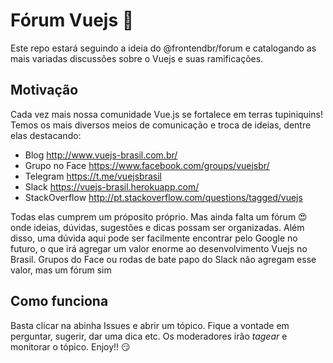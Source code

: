 # Fórum Vuejs :beer: 

Este repo estará seguindo a ideia do @frontendbr/forum e catalogando as mais variadas discussões sobre o Vuejs e suas ramificações.

## Motivação

Cada vez mais nossa comunidade Vue.js se fortalece em terras tupiniquins! Temos os mais diversos meios de comunicação e troca de ideias, dentre elas destacando:

- Blog http://www.vuejs-brasil.com.br/
- Grupo no Face https://www.facebook.com/groups/vuejsbr/
- Telegram https://t.me/vuejsbrasil
- Slack https://vuejs-brasil.herokuapp.com/
- StackOverflow http://pt.stackoverflow.com/questions/tagged/vuejs

Todas elas cumprem um próposito próprio. Mas ainda falta um fórum :heart_eyes: onde ideias, dúvidas, sugestões e dicas possam ser organizadas. Além disso, uma dúvida aqui pode ser facilmente encontrar pelo Google no futuro, o que irá agregar um valor enorme ao desenvolvimento Vuejs no Brasil. Grupos do Face ou rodas de bate papo do Slack não agregam esse valor, mas um fórum sim

## Como funciona

Basta clicar na abinha Issues e abrir um tópico. Fique a vontade em perguntar, sugerir, dar uma dica etc. Os moderadores irão *tagear* e monitorar o tópico. Enjoy!! :smirk: 
